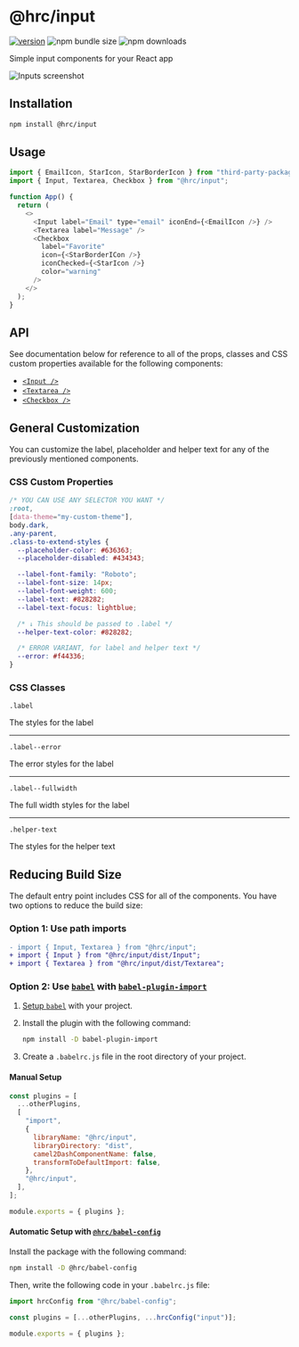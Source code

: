 # @hrc/input

<p align="center">

[![version](https://img.shields.io/npm/v/%40hrc%2Finput)](https://www.npmjs.com/package/@hrc/input)
![npm bundle size](https://img.shields.io/bundlephobia/minzip/%40hrc%2Finput)
![npm downloads](https://img.shields.io/npm/dm/%40hrc%2Finput)

</p>

Simple input components for your React app

![Inputs screenshot](https://github.com/Hdoc1509/react-components/assets/72316111/b611760d-755e-4923-ba6c-3c52ceb32b2c)

## Installation

```bash
npm install @hrc/input
```

## Usage

```js
import { EmailIcon, StarIcon, StarBorderIcon } from "third-party-package";
import { Input, Textarea, Checkbox } from "@hrc/input";

function App() {
  return (
    <>
      <Input label="Email" type="email" iconEnd={<EmailIcon />} />
      <Textarea label="Message" />
      <Checkbox
        label="Favorite"
        icon={<StarBorderICon />}
        iconChecked={<StarIcon />}
        color="warning"
      />
    </>
  );
}
```

## API

See documentation below for reference to all of the props, classes and CSS
custom properties available for the following components:

- [`<Input />`](docs/Input.md)
- [`<Textarea />`](docs/Textarea.md)
- [`<Checkbox />`](docs/Checkbox.md)

## General Customization

You can customize the label, placeholder and helper text for any of the
previously mentioned components.

### CSS Custom Properties

```css
/* YOU CAN USE ANY SELECTOR YOU WANT */
:root,
[data-theme="my-custom-theme"],
body.dark,
.any-parent,
.class-to-extend-styles {
  --placeholder-color: #636363;
  --placeholder-disabled: #434343;

  --label-font-family: "Roboto";
  --label-font-size: 14px;
  --label-font-weight: 600;
  --label-text: #828282;
  --label-text-focus: lightblue;

  /* ↓ This should be passed to .label */
  --helper-text-color: #828282;

  /* ERROR VARIANT, for label and helper text */
  --error: #f44336;
}
```

### CSS Classes

`.label`

The styles for the label

---

`.label--error`

The error styles for the label

---

`.label--fullwidth`

The full width styles for the label

---

`.helper-text`

The styles for the helper text

## Reducing Build Size

The default entry point includes CSS for all of the components. You have two
options to reduce the build size:

### Option 1: Use path imports

```diff
- import { Input, Textarea } from "@hrc/input";
+ import { Input } from "@hrc/input/dist/Input";
+ import { Textarea } from "@hrc/input/dist/Textarea";
```

### Option 2: Use [`babel`](https://babeljs.io/) with [`babel-plugin-import`](https://github.com/umijs/babel-plugin-import)

1. [Setup `babel`](https://babeljs.io/setup) with your project.

1. Install the plugin with the following command:

   ```bash
   npm install -D babel-plugin-import
   ```

1. Create a `.babelrc.js` file in the root directory of your project.

#### Manual Setup

```js
const plugins = [
  ...otherPlugins,
  [
    "import",
    {
      libraryName: "@hrc/input",
      libraryDirectory: "dist",
      camel2DashComponentName: false,
      transformToDefaultImport: false,
    },
    "@hrc/input",
  ],
];

module.exports = { plugins };
```

#### Automatic Setup with [`@hrc/babel-config`](https://www.npmjs.com/package/@hrc/babel-config)

Install the package with the following command:

```bash
npm install -D @hrc/babel-config
```

Then, write the following code in your `.babelrc.js` file:

```js
import hrcConfig from "@hrc/babel-config";

const plugins = [...otherPlugins, ...hrcConfig("input")];

module.exports = { plugins };
```
